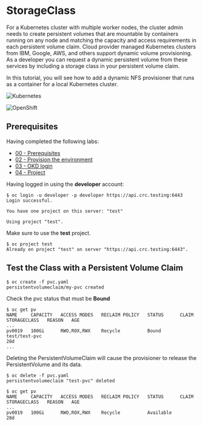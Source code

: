 # StorageClass

For a Kubernetes cluster with multiple worker nodes, the cluster admin needs to create persistent volumes that are mountable by containers running on any node and matching the capacity and access requirements in each persistent volume claim. Cloud provider managed Kubernetes clusters from IBM, Google, AWS, and others support dynamic volume provisioning. As a developer you can request a dynamic persistent volume from these services by including a storage class in your persistent volume claim.

In this tutorial, you will see how to add a dynamic NFS provisioner that runs as a container for a local Kubernetes cluster.

![Kubernetes](https://img.shields.io/badge/Kubernetes-informational?logo=Kubernetes&color=blue&logoColor=white&style=for-the-badge&logoWidth=30)

![OpenShift](https://img.shields.io/badge/OpenShift-informational?logo=Red%20Hat%20Open%20Shift&color=black&logoColor=red&style=for-the-badge&logoWidth=30)


## Prerequisites

Having completed the following labs:

- [00 - Prerequisites](../00-Prerequisites/README.md)
- [02 - Provision the environment](../02-Provision_the_environment/README.md)
- [03 - OKD login](../03-OKD_login/README.md)
- [04 - Project](../04-Project/README.md)

Having logged in using the **developer** account:

```console
$ oc login -u developer -p developer https://api.crc.testing:6443     
Login successful.

You have one project on this server: "test"

Using project "test".
```

Make sure to use the **test** project.

```console
$ oc project test
Already on project "test" on server "https://api.crc.testing:6443".
```


## Test the Class with a Persistent Volume Claim

```console
$ oc create -f pvc.yaml 
persistentvolumeclaim/my-pvc created
```

Check the pvc status that must be **Bound**

```console
$ oc get pv
NAME     CAPACITY   ACCESS MODES   RECLAIM POLICY   STATUS      CLAIM                                                 STORAGECLASS   REASON   AGE
...
pv0019   100Gi      RWO,ROX,RWX    Recycle          Bound       test/test-pvc                                                                 28d
...
```

Deleting the PersistentVolumeClaim will cause the provisioner to release the PersistentVolume and its data.

```console
$ oc delete -f pvc.yaml 
persistentvolumeclaim "test-pvc" deleted
```

```console
$ oc get pv
NAME     CAPACITY   ACCESS MODES   RECLAIM POLICY   STATUS      CLAIM                                                 STORAGECLASS   REASON   AGE
...
pv0019   100Gi      RWO,ROX,RWX    Recycle          Available                                                                                 28d
```